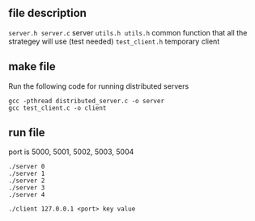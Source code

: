 
## file description
```server.h server.c``` server 
```utils.h utils.h``` common function that all the strategey will use (test needed)
```test_client.h``` temporary client


## make file
Run the following code for running distributed servers
```
gcc -pthread distributed_server.c -o server
gcc test_client.c -o client
```

## run file
port is 5000, 5001, 5002, 5003, 5004
```
./server 0
./server 1
./server 2
./server 3
./server 4

./client 127.0.0.1 <port> key value
```